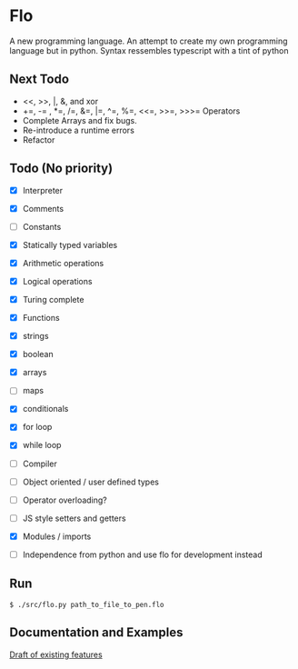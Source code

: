 # Flo 
A new programming language.
An attempt to create my own programming language but in python. 
Syntax ressembles typescript with a tint of python

## Next Todo
- <<, >>, |, &, and xor
- +=, -= , *=, /=, &=, |=, ^=, %=, <<=, >>=, >>>= Operators
- Complete Arrays and fix bugs.
- Re-introduce a runtime errors
- Refactor

## Todo (No priority)
- [x] Interpreter
- [x] Comments
- [ ] Constants
- [x] Statically typed variables
- [x] Arithmetic operations
- [x] Logical operations
- [x] Turing complete
- [x] Functions
- [x] strings
- [x] boolean
- [x] arrays
- [ ] maps
- [x] conditionals
- [x] for loop
- [x] while loop
- [ ] Compiler
- [ ] Object oriented / user defined types
- [ ] Operator overloading?
- [ ] JS style setters and getters
- [x] Modules / imports
- [ ] Independence from python and use flo for development instead


## Run
```console
$ ./src/flo.py path_to_file_to_pen.flo
```
## Documentation and Examples
[Draft of existing features](docs/concepts.md)

